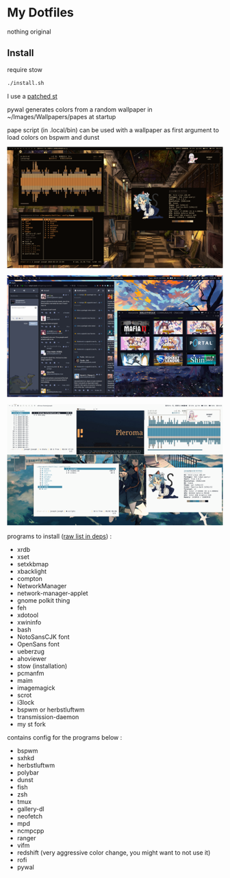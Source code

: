 # My Dotfiles

nothing original

## Install

require stow
```sh
./install.sh
```

I use a [patched st](https://github.com/josephobriot/st_custom)


pywal generates colors from a random wallpaper in ~/Images/Wallpapers/papes at startup

pape script (in .local/bin) can be used with a wallpaper as first argument to load colors on bspwm and dunst

![img](scrot_1.png)

![img](scrot_2.png)

![img](scrot_3.png)



programs to install ([raw list in deps](https://github.com/josephobriot/Dotfiles/blob/master/deps)) :

 - xrdb
 - xset
 - setxkbmap
 - xbacklight
 - compton
 - NetworkManager
 - network-manager-applet
 - gnome polkit thing
 - feh
 - xdotool
 - xwininfo
 - bash
 - NotoSansCJK font
 - OpenSans font
 - ueberzug
 - ahoviewer
 - stow (installation)
 - pcmanfm
 - maim
 - imagemagick
 - scrot
 - i3lock
 - bspwm or herbstluftwm
 - transmission-daemon
 - my st fork

contains config for the programs below :

 - bspwm
 - sxhkd
 - herbstluftwm
 - polybar
 - dunst
 - fish
 - zsh
 - tmux
 - gallery-dl
 - neofetch
 - mpd
 - ncmpcpp
 - ranger
 - vifm
 - redshift (very aggressive color change, you might want to not use it)
 - rofi
 - pywal
